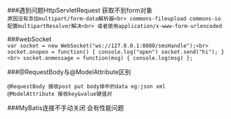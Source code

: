 ###遇到问题HttpServletRequest 获取不到form对象<br>
    ```
    原因没有添加multipart/form-data解析器<br>
    commons-fileupload commons-io 配置multipartResolver解决<br>
    或者使用application/x-www-form-urlencoded
    ```

###webSocket<br>
    ```
    var socket = new WebSocket("ws://127.0.0.1:8080/smsHandle");<br>
    socket.onopen = function() {
        console.log("open")
        socket.send("hi");
    }<br>
    socket.onmessage = function(msg) {
        console.log(msg)
    };  
    ```
    
###@RequestBody与@ModelAttribute区别
```
@RequestBody 接收post put body体中的data eg:json xml  
@ModelAttribute 接收key&value键值对  
```

###MyBatis连接不手动关闭 会有性能问题
